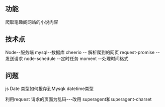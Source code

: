 ## 功能

爬取笔趣阁网站的小说内容

## 技术点

Node--服务端
mysql--数据库
cheerio -- 解析爬到的网页
request-promise --发送请求
node-schedule --定时任务
moment --处理时间格式

## 问题

js  Date 类型如何报存到Mysqk datetime类型

利用request 请求的页面为乱码---改用 superagent和superagent-charset